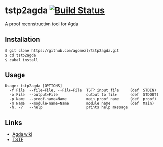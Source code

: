 # tstp2agda [![Build Status](https://travis-ci.org/agomezl/tstp2agda.svg)](https://travis-ci.org/agomezl/tstp2agda)

A proof reconstruction tool for Agda

## Installation

```bash
$ git clone https://github.com/agomezl/tstp2agda.git
$ cd tstp2agda
$ cabal install
```

## Usage

```
Usage: tstp2agda [OPTIONS]
  -f File  --file=File, --File=File  TSTP input file     (def: STDIN)
  -o File  --output=File             output to file      (def: STDOUT)
  -p Name  --proof-name=Name         main proof name     (def: proof)
  -m Name  --module-name=Name        module name         (def: Main)
  -h, -?   --help                    prints help message
```

## Links

* [Agda wiki](http://wiki.portal.chalmers.se/agda/pmwiki.php)
* [TSTP](http://www.cs.miami.edu/~tptp/TSTP/)
